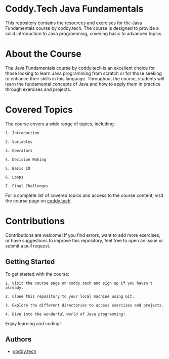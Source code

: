 
# Coddy.Tech Java Fundamentals

This repository contains the resources and exercises for the Java Fundamentals course by coddy.tech. The course is designed to provide a solid introduction to Java programming, covering basic to advanced topics.

# About the Course

The Java Fundamentals course by coddy.tech is an excellent choice for those looking to learn Java programming from scratch or for those seeking to enhance their skills in this language. Throughout the course, students will learn the fundamental concepts of Java and how to apply them in practice through exercises and projects.

# Covered Topics

The course covers a wide range of topics, including:

    1. Introduction

    2. Variables

    3. Operators

    4. Decision Making

    5. Basic IO

    6. Loops

    7. Final Challenges

For a complete list of covered topics and access to the course content, visit the course page on [coddy.tech](https://coddy.tech/courses/java_fundamentals).

# Contributions

Contributions are welcome! If you find errors, want to add more exercises, or have suggestions to improve this repository, feel free to open an issue or submit a pull request.

## Getting Started

To get started with the course:

    1. Visit the course page on coddy.tech and sign up if you haven't already.

    2. Clone this repository to your local machine using Git.

    3. Explore the different directories to access exercises and projects.

    4. Dive into the wonderful world of Java programming!

Enjoy learning and coding!


## Authors

- [coddy.tech](https://coddy.tech/)